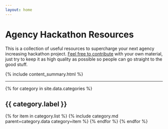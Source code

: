 ```yaml
---
layout: home
---
```


# Agency Hackathon Resources

This is a collection of useful resources to supercharge your next agency increasing hackathon project. [Feel free to contribute](https://github.com/ianribeiroae/agency-hackathon-resources) with your own material, just try to keep it as high quality as possible so people can go straight to the good stuff.

{% include content_summary.html %}

---

{% for category in site.data.categories %}
## {{ category.label }}
  {% for item in category.list %}
{% include category.md parent=category.data category=item %}
  {% endfor %}
{% endfor %}
